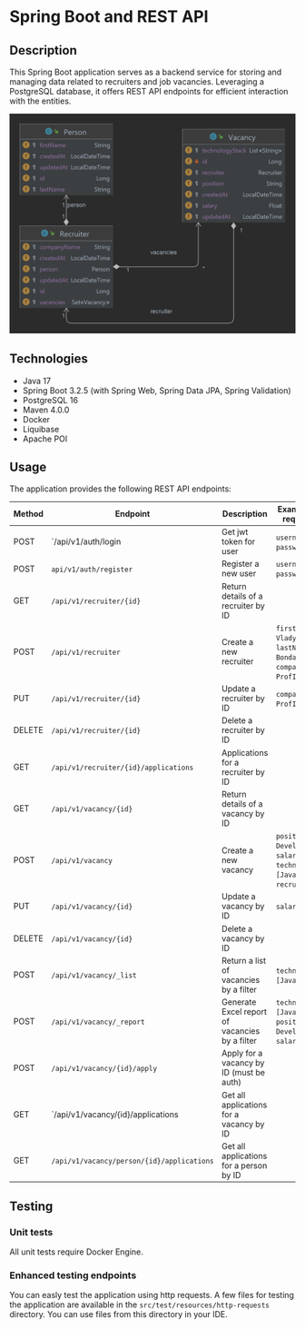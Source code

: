 # Spring Boot and REST API

## Description

This Spring Boot application serves as a backend service for storing and managing data related to recruiters and job
vacancies. Leveraging a PostgreSQL database, it offers REST API endpoints for efficient interaction with the entities.

![Entity Relationship Diagram](./docs-photos/entity-relationship-diagram.png)

## Technologies

- Java 17
- Spring Boot 3.2.5 (with Spring Web, Spring Data JPA, Spring Validation)
- PostgreSQL 16
- Maven 4.0.0
- Docker
- Liquibase
- Apache POI

## Usage

The application provides the following REST API endpoints:

| Method | Endpoint                                   | Description                                    | Example field in request body                                                                                   |
|--------|--------------------------------------------|------------------------------------------------|-----------------------------------------------------------------------------------------------------------------|
| POST   | `/api/v1/auth/login                        | Get jwt token for user                         | `username: admin`,<br/> `password: admin`                                                                       |
| POST   | `api/v1/auth/register`                     | Register a new user                            | `username: admin`,<br/> `password: admin`                                                                       |
| GET    | `/api/v1/recruiter/{id}`                   | Return details of a recruiter by ID            |                                                                                                                 |
| POST   | `/api/v1/recruiter`                        | Create a new recruiter                         | `firstName: Vladyslav`,<br/> `lastName: Bondar`,<br/> `company: ProfItSoft`                                     |
| PUT    | `/api/v1/recruiter/{id}`                   | Update a recruiter by ID                       | `company: ProfItSoft`                                                                                           |
| DELETE | `/api/v1/recruiter/{id}`                   | Delete a recruiter by ID                       |                                                                                                                 |
| GET    | `/api/v1/recruiter/{id}/applications`      | Applications for a recruiter by ID             |                                                                                                                 |
| GET    | `/api/v1/vacancy/{id}`                     | Return details of a vacancy by ID              |                                                                                                                 |
| POST   | `/api/v1/vacancy`                          | Create a new vacancy                           | `position: Java Developer`,<br/> `salary: 3000`,<br/> `technologyStack: [Java, Spring]`, <br/> `recruiterId: 1` |
| PUT    | `/api/v1/vacancy/{id}`                     | Update a vacancy by ID                         | `salary: 3500`                                                                                                  |
| DELETE | `/api/v1/vacancy/{id}`                     | Delete a vacancy by ID                         |                                                                                                                 |
| POST   | `/api/v1/vacancy/_list`                    | Return a list of vacancies by a filter         | `technologyStack: [Java, Spring]`                                                                               |
| POST   | `/api/v1/vacancy/_report`                  | Generate Excel report of vacancies by a filter | `technologyStack: [Java, Spring]`, </br> `position: Java Developer`, </br> `salary: 3000`                       |
| POST   | `/api/v1/vacancy/{id}/apply`               | Apply for a vacancy by ID (must be auth)       |                                                                                                                 |
| GET    | `/api/v1/vacancy/{id}/applications         | Get all applications for a vacancy by ID       |                                                                                                                 |
| GET    | `/api/v1/vacancy/person/{id}/applications` | Get all applications for a person by ID        |                                                                                                                 |

## Testing

### Unit tests

All unit tests require Docker Engine.

### Enhanced testing endpoints

You can easly test the application using http requests. A few files for testing the application are available in
the `src/test/resources/http-requests` directory. You can use files from this directory in your IDE.